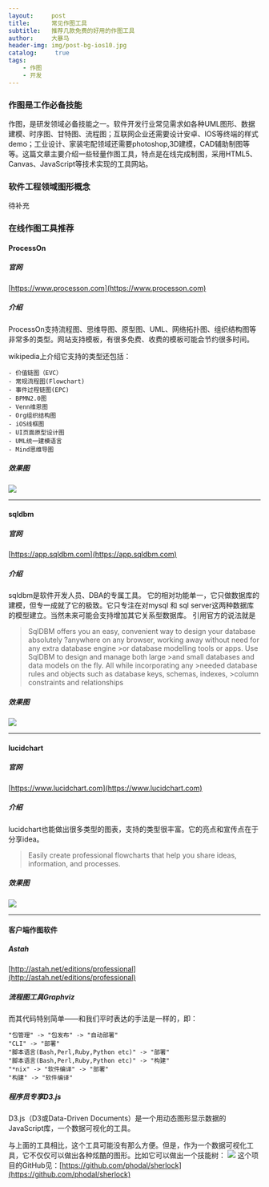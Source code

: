 ```yaml
---
layout:     post
title:      常见作图工具
subtitle:   推荐几款免费的好用的作图工具
author:     大暴马
header-img: img/post-bg-ios10.jpg
catalog: 	 true
tags:
    - 作图
    - 开发
---
```

### 作图是工作必备技能
作图，是研发领域必备技能之一。软件开发行业常见需求如各种UML图形、数据建模、时序图、甘特图、流程图；互联网企业还需要设计安卓、IOS等终端的样式demo；工业设计、家装宅配领域还需要photoshop,3D建模，CAD辅助制图等等。这篇文章主要介绍一些轻量作图工具，特点是在线完成制图，采用HTML5、Canvas、JavaScript等技术实现的工具网站。
### 软件工程领域图形概念
待补充
### 在线作图工具推荐
#### ProcessOn
##### 官网
[https://www.processon.com](https://www.processon.com)
##### 介绍
 ProcessOn支持流程图、思维导图、原型图、UML、网络拓扑图、组织结构图等非常多的类型。网站支持模板，有很多免费、收费的模板可能会节约很多时间。
 
 wikipedia上介绍它支持的类型还包括：
 ```
 - 价值链图（EVC）
 - 常规流程图(Flowchart)
 - 事件过程链图(EPC)
 - BPMN2.0图
 - Venn维恩图
 - Org组织结构图
 - iOS线框图
 - UI页面原型设计图
 - UML统一建模语言
 - Mind思维导图
```
##### 效果图
![](https://yabaowang.github.io/img/tech/processon.png)
******
#### sqldbm
##### 官网
[https://app.sqldbm.com](https://app.sqldbm.com)
##### 介绍
 sqldbm是软件开发人员、DBA的专属工具。
 它的相对功能单一，它只做数据库的建模，但专一成就了它的极致。它只专注在对mysql 和 sql server这两种数据库的模型建立。当然未来可能会支持增加其它关系型数据库。
 引用官方的说法就是
 >SqlDBM offers you an easy, convenient way to design your database absolutely ?anywhere on any browser, working away without need for any extra database engine >or database modelling tools or apps. Use SqlDBM to design and manage both large >and small databases and data models on the fly. All while incorporating any >needed database rules and objects such as database keys, schemas, indexes, >column constraints and relationships
 
##### 效果图
![](https://yabaowang.github.io/img/tech/sqldbm.png)

******

#### lucidchart
##### 官网
[https://www.lucidchart.com](https://www.lucidchart.com)
##### 介绍
lucidchart也能做出很多类型的图表，支持的类型很丰富。它的亮点和宣传点在于分享idea。

> Easily create professional flowcharts that help you share ideas, 
> information, and processes.


##### 效果图
![](https://yabaowang.github.io/img/tech/lucidchart.png)
******
#### 客户端作图软件
##### Astah
[http://astah.net/editions/professional](http://astah.net/editions/professional)

##### 流程图工具Graphviz
而其代码特别简单——和我们平时表达的手法是一样的，即：
```
"包管理" -> "包发布" -> "自动部署"
"CLI" -> "部署"
"脚本语言(Bash,Perl,Ruby,Python etc)" -> "部署"
"脚本语言(Bash,Perl,Ruby,Python etc)" -> "构建"
"*nix" -> "软件编译" -> "部署"
"构建" -> "软件编译"
```
##### 程序员专享D3.js
D3.js（D3或Data-Driven Documents）是一个用动态图形显示数据的JavaScript库，一个数据可视化的工具。

与上面的工具相比，这个工具可能没有那么方便。但是，作为一个数据可视化工具，它不仅仅可以做出各种炫酷的图形。比如它可以做出一个技能树：
![](https://yabaowang.github.io/img/tech/D3js.png)
这个项目的GitHub见：[https://github.com/phodal/sherlock](https://github.com/phodal/sherlock)